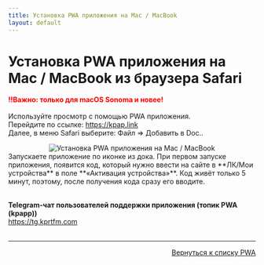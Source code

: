 ```yaml
---
title: Установка PWA приложения на Mac / MacBook
layout: default 
---
```


# Установка PWA приложения на Mac / MacBook из браузера Safari
<span style="color: red;">**‼️Важно: только для macOS Sonoma и новее!**</span><br><br>
Используйте просмотр с помощью PWA приложения.  
Перейдите по ссылке: 
<a href="https://kpap.link" target="_blank">https://kpap.link</a>  
Далее, в меню Safari выберите:  Файл => Добавить в Doc..  
<div style="text-align: center;">
  <img src="https://lazykpub.github.io/Lazykpub/assets/images/pwa_mac_1.jpeg" alt="Установка PWA приложения на Mac / MacBook" style="max-width: 100%; height: auto; cursor: pointer;" onclick="this.style.maxWidth = this.style.maxWidth === '100%' ? '100vw' : '100%';">
</div>  
Запускаете приложение по иконке из дока. При первом запуске приложения, появится код, который нужно ввести на сайте в **ЛК/Мои устройства** в поле **«Активация устройства»**. Код живёт только 5 минут, поэтому, после получения кода сразу его вводите.<br><br>

**Telegram-чат пользователей поддержки приложения (топик PWA (kpapp))**  
<a href="https://tg.kprtfm.com" target="_blank">https://tg.kprtfm.com</a> <br><br>

---
<p  align="right"><a href="https://lazykpub.github.io/Lazykpub/pages/pwa">Вернуться к списку PWA</a></p>

